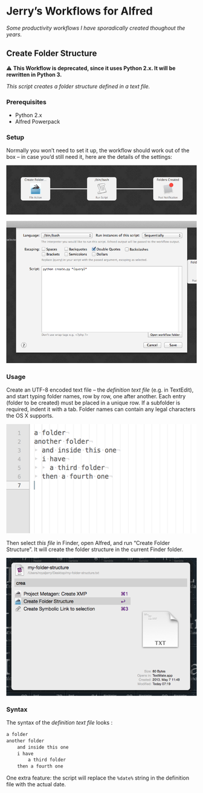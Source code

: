# Jerry’s Workflows for Alfred

*Some productivity workflows I have sporadically created thoughout the years.*

## Create Folder Structure

:warning: **This Workflow is deprecated, since it uses Python 2.x. It will be rewritten in Python 3.**

*This script creates a folder structure defined in a text file.*

### Prerequisites

- Python 2.x
- Alfred Powerpack

### Setup

Normally you won’t need to set it up, the workflow should work out of the box – in case you’d still need it, here are the details of the settings:

![alfred workflow editor](docs/create-project/alfred-workflow-editor.png)

![alfred workflow script](docs/create-project/alfred-workflow-script.png)

### Usage

Create an UTF-8 encoded text file – the _definition text file_ (e.g. in TextEdit), and start typing folder names, row by row, one after another. Each entry (folder to be created) must be placed in a unique row. If a subfolder is required, indent it with a tab. Folder names can contain any legal characters the OS X supports.

![definition text file](docs/create-project/definition-text-file.png)

Then select _this file_ in Finder, open Alfred, and run “Create Folder Structure”. It will create the folder structure in the current Finder folder.

![alfred selection](docs/create-project/alfred-selection.png)

### Syntax

The syntax of the _definition text file_ looks :

```txt
a folder
another folder
	and inside this one
	i have
		a third folder
	then a fourth one
```

One extra feature: the script will replace the `%date%` string in the definition file with the actual date.
